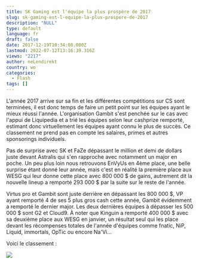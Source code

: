 ```yaml
---
title: SK Gaming est l'équipe la plus prospère de 2017
slug: sk-gaming-est-l-equipe-la-plus-prospere-de-2017
description: "NULL"
type: default
language: fr
draft: false
date: 2017-12-19T10:34:08.000Z
lastmod: 2022-07-12T13:16:39.316Z
views: "2217"
author: neLendirekt
country: wo
categories:
  - Flash
tags: []
---
```

L'année 2017 arrive sur sa fin et les différentes compétitions sur CS sont terminées, il est donc temps de faire un petit point sur les équipes ayant le mieux réussi l'année. L'organisation Gambit s'est penchée sur le cas avec l'appui de Liquipedia et a trié les équipes selon leur cashprize remporté, estimant donc virtuellement les équipes ayant connu le plus de succès. Ce classement ne prend pas en compte les salaires, primes et autres sponsorings individuels.

Pas de surprise avec SK et FaZe dépassant le million et demi de dollars juste devant Astralis qui s'en rapproche avec notamment un major en poche. Un peu plus loin nous retrouvons EnVyUs en 4ème place, une belle surprise étant donné leur année, mais c'est en réalité la première place aux WESG qui leur donne cette place avec 800 000 $ de gains, autrement dit la nouvelle lineup a remporté 293 000 $ par la suite sur le reste de l'année. 

Virtus pro et Gambit sont juste derrière en dépassant les 800 000 $, VP ayant remporté 4 de ses 5 plus gros cash cette année, Gambit évidemment a remporté le dernier major. Les deux dernières équipes à dépasser les 500 000 $ sont G2 et Cloud9\. À noter que Kinguin a remporté 400 000 $ avec sa deuxième place aux WESG en janvier, un résultat seul qui les place devant les récompenses totales de l'année d'équipes comme fnatic, NiP, Liquid, immortals, OpTic ou encore Na'Vi... 

Voici le classement :

![](/images/articles/5a38e2e420f30/images/00nXNz6gAPH2N8EGeOt1hiDKvnldShGdWuFQWwpz.jpeg)
